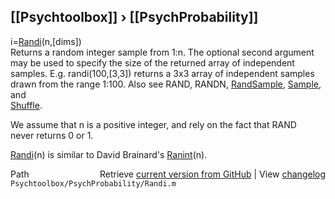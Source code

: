 ## [[Psychtoolbox]] &#8250; [[PsychProbability]]

i=[Randi](Randi)(n,[dims])  
Returns a random integer sample from 1:n. The optional second argument  
may be used to specify the size of the returned array of independent  
samples. E.g. randi(100,[3,3]) returns a 3x3 array of independent samples  
drawn from the range 1:100. Also see RAND, RANDN, [RandSample](RandSample), [Sample](Sample), and  
[Shuffle](Shuffle).  
  
We assume that n is a positive integer, and rely on the fact that RAND  
never returns 0 or 1.  
  
[Randi](Randi)(n) is similar to David Brainard's [Ranint](Ranint)(n).  




<div class="code_header" style="text-align:right;">
  <span style="float:left;">Path&nbsp;&nbsp;</span> <span class="counter">Retrieve <a href=
  "https://raw.github.com/Psychtoolbox-3/Psychtoolbox-3/beta/Psychtoolbox/PsychProbability/Randi.m">current version from GitHub</a> | View <a href=
  "https://github.com/Psychtoolbox-3/Psychtoolbox-3/commits/beta/Psychtoolbox/PsychProbability/Randi.m">changelog</a></span>
</div>
<div class="code">
  <code>Psychtoolbox/PsychProbability/Randi.m</code>
</div>

